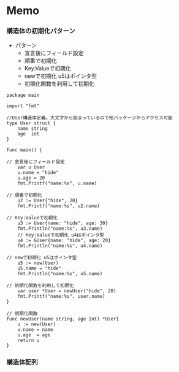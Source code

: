 # Memo

### 構造体の初期化パターン
- パターン
  - 宣言後にフィールド設定
  - 順番で初期化
  - Key:Valueで初期化
  - newで初期化 u5はポインタ型
  - 初期化関数を利用して初期化

```
package main

import "fmt"

//User構造体定義。大文字から始まっているので他パッケージからアクセス可能
type User struct {
	name string
	age  int
}

func main() {

// 宣言後にフィールド設定
	var u User
	u.name = "hide"
	u.age = 20
	fmt.Printf("name:%s", u.name)

// 順番で初期化
	u2 := User{"hide", 20}
	fmt.Printf("name:%s", u2.name)

// Key:Valueで初期化
	u3 := User{name: "hide", age: 30}
	fmt.Println("name:%s", u3.name)
	// Key:Valueで初期化 u4はポインタ型
	u4 := &User{name: "hide", age: 20}
	fmt.Println("name:%s", u4.name)

// newで初期化 u5はポインタ型
	u5 := new(User)
	u5.name = "hide"
	fmt.Println("name:%s", u5.name)

// 初期化関数を利用して初期化
	var user *User = newUser("hide", 20)
	fmt.Printf("name:%s", user.name)
}

// 初期化関数
func newUser(name string, age int) *User{
	u := new(User)
	u.name = name
	u.age  = age
	return u
}
```
### 構造体配列
